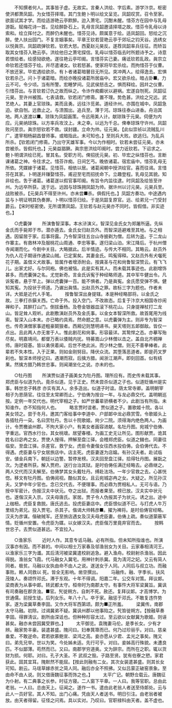 <!-- { "loadSidebar": true } -->
　　不知撰者何人。其事皆子虚。无故实。言秦人洪绘、字后素。游学汴京。枢密使洪都萧凤韶。为女惜芬择壻。其门生鲍卜明以绘文呈览。凤韶叹赏。召令至家。欲面试其才学。而绘适游艳云亭飮醉。迨入萧宅。沉酣未醒。惜芬方在园中与乳母游翫。赋梅花诗一首。见绘醉卧石上。乳母言凤韶邀请择壻之故。惜芬令乳母以诗索和。绘立挥付之。而醉仍未醒也。惜芬见诗。颇属意于绘。适凤韶回。怒绘之沉醉。使人扶出园门。不复言姻事矣。平章王钦若营艳云亭于郊坛之钧天谷。选绣女以悦眞宗。凤韶疏弹钦若。钦若大怒。西夏赵元昊反。遂荐凤韶率兵往征。而矫旨取其女惜芬入艳云亭。洪绘他日之萧宅探信。乳母以惜芬临去时所题诗予之。诗意若恨绘者。绘感恸欲绝。遂往艳云亭叩阍。言惜芬实己妻。痛诋钦若乱政。眞宗立命钦若还惜芬于绘。幷尽遣诸女。钦若怒甚。使家将毕宏杀绘。而拘惜芬于仪曹。不放还家。毕宏遇绘欲杀。有卜者诸葛暗瞽目无所见。突冲两人。绘得逸去。宏惧钦若杀己。问卜于诸葛暗。而绘亦晚投诸葛所居庙中。宏又欲杀绘。暗占卦■。力云不可。令少顷。当有所警。宏睡梦间。见武侯怒击之。惧而释绘。因幷之仪曹。引惜芬出。与言钦若订仇之故而纵之。令诈作痴癫状以避祸。宏遂自刎死。凤韶征元昊。至许州被围。七表请救。钦若闭门修斋。置不理。势危甚。洪绘之兄远。武艺绝人。其妻上官琼珠。美而且勇。远往汴觅弟。道经许州。亦围在城中。凤韶急迫。欲自刎。远救止之。与溃围出。追兵至。薄于河。琼珠往泰山进香。舟泊其地。两人遂渡以■。琼珠为凤韶画策。令远用美人计。献琼珠于元昊。伺便为内应。元昊纳琼珠。以方率兵攻汶上。未之幸。以远为千总。俾奉琼珠守许州。凤韶败问至京。眞宗怒钦若不救。误封疆。立命为帅。征元昊。【此似崇祯以流贼乱川广。遣宰相杨嗣昌督师事。或暗指此。未可知也。】至则兵大败。欲逃归。为乱兵所杀。【钦若闭门修斋。乃出守天雄军事。今以为作相时。钦若未尝征元昊。亦未尝被杀。皆假托也。】元昊益猖獗。眞宗思洪绘叩阍时。尝力诋钦若。下诏求之。鲍卜明谓洪绘已死。冒其名。受职方司。俾招抚元昊。初、毕宏之纵惜芬也。言断课诸葛之神。令往求之。惜芬诈痴。日间乞丐。晚依诸葛。宿宏庙中。惜芬乳母无所依。凭媒嫁于诸葛。见惜芬。相依以居。诸葛闻朝中授洪绘官。喜而往谒。言惜芬在其家。卜明遂幷赚娶惜芬。甫迎至宅而招抚命下。立趣登程。乳母见其貌。知非绘也。吿于诸葛。诸葛遂以假官事叩阍。有旨令内监往逮。时凤韶及绘皆至许州。为远卒所获。送于远。远因与琼珠拥凤韶为帅。据许州以讨元昊。元昊兵至。战败被杀。【元昊兵不得至许州。亦未尝■杀。俱假托也。】凤韶方奏功。中途遇内监与卜明证明其伪奏罪。卜明以惜芬归绘。于是凤韶复原官。远、绘弟兄一门受封爵云。【宋时枢密使。无所谓萧凤韶。王钦若与赵元昊亦不同时。皆假借。非实迹也。】 


　　○虎囊弹 
　　所演鲁智深事。本水浒演义。智深见金氏女为郑屠所逼。先纵金氏而手毙郑于市。潜亦遁去。金氏女归赵员外。而智深适避难至其地。与之相遇。因留居于家。后事将露。乃令智深往五台山寺披剃为僧。后转为盗。于二龙山作寨主。有救林冲及服桃花山周通、李忠等事。遂归梁山泊。宋江降后。于杭州僧寺闻潮而化。今剧中关目。大略据此。后半情迹。与传大不相同。其略云。赵员外为仇人花子期诬作通梁山贼。已定案矣。其妻金氏。鸣寃得释。又赵员外有犬囓死花子期。盖借义犬故事。皆属作者增添附会。按龚圣与花和尙鲁智深赞云。有飞飞儿。出家尤好。与尔同袍。佛也被恼。此是实有其人。而未载其事迹也。此剧增饰甚多。而虎囊弹之名。尤觉新奇。言金氏诉寃于种经略师道。其中军牛健出令。凡诉寃者。悬于竿上。弹以虎囊弹一百。能不惧者。乃是眞寃。金氏愿受弹不惧。健知其寃。为投状于师道。乃谳出眞情。出赵员外之罪。故标三字为题也。作者未详。大抵是近代人手笔。 
　　按鲁智深出身提辖。本是种经略部将。以金氏之故。三拳打杀鎭关西。亡命于外。投入空门。不改故态。后复于汴京大相国寺炒闹禅和子。其醉打山门。倒拔垂杨。及卷金银器皿滚下桃花山。只身提禅杖打二龙山。皆足耸人观听。此剧敷演赵员外及金氏事。以金女本智深所救。故首尾用为线索。智深入山本末。亦已略约具焉。然命题之意。以虎囊弹为主。则非专为智深也。传奇演僧家事迹粗豪鬬狠者。西厢记则慧明递书。昊天塔则五郞御敌。皆仅一点出。且此两人亦无害于人。惟此剧花和尙事。形容最详。其鸷悍之态。亦摹写殆尽矣。明嘉靖间。都督万表以倭贼内扰。特募嵩山少林僧以击之。盖自北齐稠禅师。唐时窥基。皆以勇侠着闻。后世不绝此派。而少林之僧。则无不善拳棒者。此辈若不失本性。入于正果。则如金刚努目。降伏众流。其堕落恶道者。即是药叉罗刹也。智深本师授记曰。遇潮而寂。后擒方腊。闻浙江潮声。即刻回首。似有结果。然擒方腊乃韩世忠事。则闻潮坐化之说。亦未的也。 


　　○牡丹图 
　　所演贾似道子画美女为牡丹图。理所应有。而史传未载其事。郑虎臣与似道为仇。竟杀似道。见于正史。然未尝杀似道之子也。似道贬循州是实事。韩世忠子韩彦 亦实有其人。余多造出。似道子时谊。荫太常寺卿。盖明朝宰相子为恩荫官。往往至太常卿而止。宁伯俦为按台一年。与龙必鼎交代。盖明朝巡按。定例一年交代也。明代宰相之子。如严世蕃辈骄横者不少。此剧当有所指。未知谁作。亦不知指何人也。 
　　略言贾时谊者。贾似道之子。置歌姬十院。各以美女领之。尝于冬月。邀其门客给事中李道中、户部郞中龙必鼎赏雪。令歌姬头上各插牡丹一朶。名曰赏牡丹。吿以十院歌姬。尙少二院。须得海内绝色两人。为画计。令贾檄谕州郡。不拘大家小户。有美女者画容进献。名牡丹图。宛城宁伯俦、字重远。官西水行台。其女桃瓌。居望春楼。为画工史无让所见。图形献贾。诡其姓名曰宓冉之女。贾使人搜得。押解至盘江驿。会稽郑虎臣。似道之雠也。同妻往临安。至盘江驿。杀差官。救宁女。虎臣令妻偕女往西水投伯俦。会伯俦代去。不得遇。虎臣妻与宁女居旅店中。店主死。虎臣妻遂为店媪。有孙汉夫者。赴试临安。値金兵南下。朝廷以边警。暂停发榜。汉夫回至盘江驿。拾得牡丹图。展翫之次。为逻者所获。解入贾府。送行台治其狱。是时伯俦任满迁经略去。必鼎继之。两人交代而汉夫解至。伯俦梦其女头戴牡丹。缚赴法场。一年少官救之去。心甚恍惚。移文有牡丹图。伯俦阅视。酷似其女。且云宛城宓冉之女。大疑之。所见孙汉夫。又梦中年少官也。念已交代去。不便理事。而必鼎为贾相私人。无可与语。乃授中军密计。伪报汉夫中状元。夺之出狱。而报者果至。榜已放。汉夫实中状元也。遂偕汉夫入京。汉夫母唐氏。家居。贾子令人伪报其子为状元。诱之出。途中上枷杻。虎臣复救脱。唐氏逃去。投虎臣妻店中。虎臣恨似道不已。与打虎人牛万里结为弟兄。投入贾宅。杀其子。偕谒大帅韩彦■。擢为裨将。是时伯俦官经略。汉夫为彦谋。偕破贼军。还至旅店遇女及汉夫母虎臣妻。伯俦上疏。奏似道蒙蔽军情。贬循州安置。令虎臣为媒。以女嫁汉夫。虎臣偕万里竟弃官而去。 
　　按韩世忠子。去贾似道甚远。不宜拉入。 


　　○渔家乐 
　　近时人作。其意专诋马融。必有所指。但未知所指谁也。所演汉事亦有因。而不甚的。中间以相士万家春及邬渔翁女为关目。云家春相淸河王。以渔家乐三字为谶。其后淸河被梁冀遣校尉追急。避入渔舟。校尉射杀渔翁。因此得脱。渔翁女飞霞。代马融女入冀宅。用神针刺杀冀。竟为淸河之妃。又云有简人同者。极贫。马融以女执由命不由人之说。遂送女于人同。人同后与叔立功。而融事败。赖人同救以 死。皆全无影响。凿空撰出。 
　　马融传。融、字季长。扶风茂陵人。奏颂忤邓氏。滞于东观。十年不得调。阳嘉二年。公交车对策。拜议郞。梁商表为从事中郞。转武都太守。桓帝时为南郡太守。有事忤大将军梁冀旨。冀讽有司奏融在郡贪浊。■官。髠徙朔方。自刺不死。赦还。复拜议郞。才高博学。为世通儒。前授生徒。后列女乐。年八十八。卒于家。融惩于邓氏。不敢复违忤势家。遂为梁冀草奏李固。又作大将军西第颂。颇为■正所羞。 
　　梁冀传。南郡太守马融。初除。过谒冀弟不疑。冀讽州郡以他事陷之。髠笞徙朔方。【按融草奏李固。得罪淸议。剧所由深诋也。但种种形容太过。至云欲以女献冀为歌姬。则诬甚矣。融亦未尝因冀受罪也。】 
　　太平御览。袁隗妻马伦。是季长女。少有才辨。融家势丰豪。装遣甚盛。隗问曰。妇奉箕箒而已。何乃过珍丽乎。对曰。慈亲垂爱。不敢逆命。君若欲慕鲍宣、梁鸿之高。妾亦愿从少君、孟光之事矣。隗又曰。弟先兄举。世以为笑。今处姊未适。先行可乎。对曰。妾姊高行殊貌。未遭良匹。不似鄙薄。苟然而已。又曰。南郡学穷道奥。文为辞宗。而所在之职。辄以货财为损。何耶。对曰。孔子大圣。不 武叔之毁。子路至贤。犹有伯寮之愬。家君获此。固其宜耳。隗默然不能屈。【按此则融有二女。其次女装遣甚盛。则其长女可知。剧云。马瑶草嫁赤贫之简人同。融后亦全不照拂。又似吕蒙正破窑景象。至由命不由人说。则又借唐魏征事而饰之也。】 
　　太平广记。朝野佥载云。唐魏征为仆射。有二典事之长参。时征方寝。二人窗下平章。一人曰。我等官职。总由此老翁。一人曰。总由天上。征闻之。遂作一书。遣由此老翁人者送至侍郞处。云与此人一员好官。其人不知。出门心痛。凭由天人者送书。明日引注。由老翁者被放。由天者得留。征怪之问焉。具以实对。乃叹曰。官职禄科由天者。盖不虚也。 
